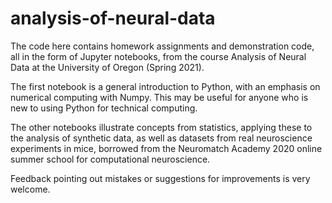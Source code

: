 # analysis-of-neural-data
The code here contains homework assignments and demonstration code, all in the form of Jupyter notebooks, from the course Analysis of Neural Data at the University of Oregon (Spring 2021). 

The first notebook is a general introduction to Python, with an emphasis on numerical computing with Numpy. This may be useful for anyone who is new to using Python for technical computing.

The other notebooks illustrate concepts from statistics, applying these to the analysis of synthetic data, as well as datasets from real neuroscience experiments in mice, borrowed from the Neuromatch Academy 2020 online summer school for computational neuroscience.

Feedback pointing out mistakes or suggestions for improvements is very welcome. 
